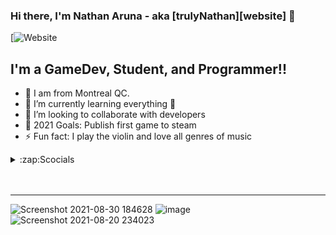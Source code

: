### Hi there, I'm Nathan Aruna - aka [trulyNathan][website] 👋

[![Website](https://trulydigital.000webhostapp.com/)

## I'm a GameDev, Student, and Programmer!!

- 🔭 I am from Montreal QC.
- 🌱 I’m currently learning everything 🤣
- 👯 I’m looking to collaborate with developers 
- 🥅 2021 Goals: Publish first game to steam
- ⚡ Fun fact: I play the violin and love all genres of music

<details>
  <summary>:zap:Scocials</summary>
  
<!--START_SECTION:activity-->
1. 🗣 Discord server -> https://discord.gg/4tTrHN7S
2. ❌ Discord username ->trύlyNάthάñ#1001
3. Instagram -> https://www.instagram.com/nathan.aruna/

<!--END_SECTION:activity-->

</details>


 </details>

<br />
<br />

---




<!--END_SECTION:activity-->

</details>


 </details>


![Screenshot 2021-08-30 184628](https://user-images.githubusercontent.com/88948653/131441589-754f80cf-c3d6-45ad-a42c-5216884ecb7a.png)
![image](https://user-images.githubusercontent.com/88948653/131441776-6a3b9faa-c5ca-4892-ac72-01e7de89c7d1.png)
![Screenshot 2021-08-20 234023](https://user-images.githubusercontent.com/88948653/131441825-2fc0f6cf-68ef-43b4-bcc1-e87d12f29677.png)


